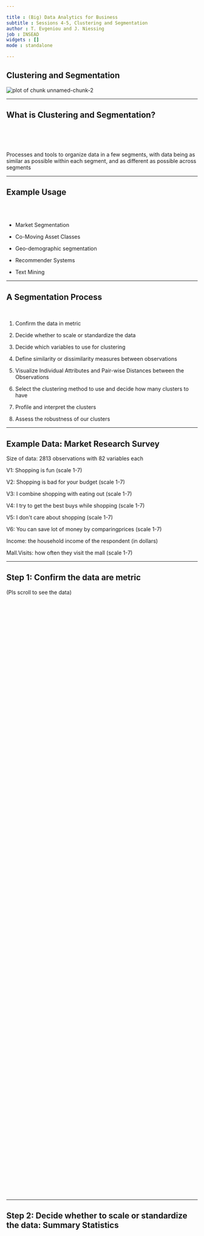 ```yaml
---

title : (Big) Data Analytics for Business
subtitle : Sessions 4-5, Clustering and Segmentation
author : T. Evgeniou and J. Niessing
job : INSEAD
widgets : []
mode : standalone 

---
```


## Clustering and Segmentation




<img src="assets/fig/unnamed-chunk-2.png" title="plot of chunk unnamed-chunk-2" alt="plot of chunk unnamed-chunk-2" style="display: block; margin: auto;" />

---

## What is Clustering and Segmentation?

<br>
<br>
<br>

Processes and tools to organize data in a few segments, with data being as similar as possible within each segment, and as different as possible across segments

---

## Example Usage

<br>
<br>

- Market Segmentation

- Co-Moving Asset Classes

- Geo-demographic segmentation

- Recommender Systems

- Text Mining


---

## A Segmentation Process

<br>

1. Confirm the data in metric 

2. Decide whether to scale or standardize the data

3. Decide which variables to use for clustering

4. Define similarity or dissimilarity measures between observations

5. Visualize Individual Attributes and  Pair-wise Distances between the Observations

6. Select the clustering method to use and decide how many clusters to have

7. Profile and interpret the clusters 

8. Assess the robustness of our clusters

---

## Example Data: Market Research Survey





Size of data: 2813 observations with 82 variables each

V1: Shopping is fun (scale 1-7)

V2: Shopping is bad for your budget (scale 1-7)

V3: I combine shopping with eating out (scale 1-7)

V4: I try to get the best buys while shopping (scale 1-7)

V5: I don't care about shopping (scale 1-7)

V6: You can save lot of money by comparingprices (scale 1-7)

Income: the household income of the respondent (in dollars)

Mall.Visits: how often they visit the mall (scale 1-7)

---

## Step 1: Confirm the data are metric 

(Pls scroll to see the data)

<style>
.wrapper{
            height: 120%;
            width: 900px;
            overflow: auto;
          }
</style>
<div class="wrapper" style="font-size:20px;">
<div class="row">
<div class="col-md-3">
<!-- Table generated in R 3.0.2 by googleVis 0.4.7 package -->
<!-- Wed Jan 15 08:28:11 2014 -->


<!-- jsHeader -->
<script type="text/javascript">
 
// jsData 
function gvisDataTableID6dccc7ef15c52 () {
var data = new google.visualization.DataTable();
var datajson =
[
 [
 "1",
5,
1,
5,
5,
5,
5 
],
[
 "2",
3,
2,
4,
4,
4,
4 
],
[
 "3",
3,
1,
4,
4,
5,
4 
],
[
 "4",
5,
2,
3,
4,
5,
5 
],
[
 "5",
4,
2,
4,
5,
5,
4 
],
[
 "6",
4,
2,
2,
4,
5,
5 
],
[
 "7",
4,
3,
4,
4,
5,
5 
],
[
 "8",
4,
3,
4,
4,
4,
5 
],
[
 "9",
4,
3,
4,
4,
4,
4 
],
[
 "10",
2,
5,
3,
2,
1,
3 
],
[
 "11",
5,
5,
5,
5,
5,
4 
],
[
 "12",
5,
5,
4,
4,
5,
4 
],
[
 "13",
4,
3,
4,
4,
3,
3 
],
[
 "14",
4,
4,
3,
4,
4,
4 
],
[
 "15",
4,
5,
4,
4,
4,
4 
],
[
 "16",
5,
5,
4,
3,
4,
4 
],
[
 "17",
4,
3,
4,
2,
3,
4 
],
[
 "18",
3,
5,
3,
5,
4,
4 
],
[
 "19",
4,
4,
5,
4,
5,
5 
],
[
 "20",
5,
2,
3,
5,
5,
5 
],
[
 "21",
4,
3,
5,
4,
5,
5 
],
[
 "22",
4,
2,
2,
4,
3,
4 
],
[
 "23",
5,
5,
4,
5,
5,
4 
],
[
 "24",
5,
2,
5,
4,
5,
5 
],
[
 "25",
4,
2,
5,
4,
3,
5 
],
[
 "26",
5,
1,
3,
4,
4,
5 
],
[
 "27",
4,
3,
3,
4,
4,
4 
],
[
 "28",
5,
3,
5,
5,
5,
5 
],
[
 "29",
5,
3,
4,
4,
5,
5 
],
[
 "30",
4,
3,
4,
4,
4,
5 
],
[
 "31",
5,
4,
5,
4,
5,
5 
],
[
 "32",
5,
3,
3,
4,
4,
4 
],
[
 "33",
5,
2,
4,
5,
4,
4 
],
[
 "34",
4,
3,
4,
3,
4,
5 
],
[
 "35",
5,
4,
5,
3,
4,
5 
],
[
 "36",
4,
2,
3,
4,
4,
4 
],
[
 "37",
4,
4,
3,
4,
3,
4 
],
[
 "38",
3,
5,
3,
3,
3,
3 
],
[
 "39",
4,
5,
4,
5,
4,
5 
],
[
 "40",
4,
3,
3,
4,
3,
4 
],
[
 "41",
5,
3,
3,
4,
4,
3 
],
[
 "42",
5,
3,
3,
5,
5,
3 
],
[
 "43",
4,
4,
3,
4,
2,
4 
],
[
 "44",
4,
2,
2,
4,
4,
3 
],
[
 "45",
5,
3,
3,
4,
3,
4 
],
[
 "46",
5,
3,
3,
4,
4,
5 
],
[
 "47",
4,
4,
5,
4,
4,
5 
],
[
 "48",
4,
5,
4,
4,
5,
5 
],
[
 "49",
5,
5,
4,
4,
5,
5 
],
[
 "50",
4,
5,
2,
1,
3,
2 
] 
];
data.addColumn('string','Variables');
data.addColumn('number','Q1_1_When.buying.a.boat..I.do.a.lot.of.shopping.around.and.visit.multiple.dealers');
data.addColumn('number','Q1_2_When.buying.a.boat..getting.the.lowest.price.is.more.important.than.the.boat.brand');
data.addColumn('number','Q1_3_The.brand.of.boat.I.buy.says.a.lot.about.who.I.am');
data.addColumn('number','Q1_4_I.only.consider.buying.a.boat.from.a.reputable.brand');
data.addColumn('number','Q1_5_I.am.willing.to.pay.a.premium.for.a.brand.with.a.reputation.for.high.quality');
data.addColumn('number','Q1_6_Owning.a.boat.is.a.way.of.rewarding.myself.for.my.hard.work');
data.addRows(datajson);
return(data);
}
 
// jsDrawChart
function drawChartTableID6dccc7ef15c52() {
var data = gvisDataTableID6dccc7ef15c52();
var options = {};
options["allowHtml"] = true;
options["showRowNumber"] = true;
options["width"] =   1220;
options["height"] =    400;
options["allowHTML"] = true;
options["page"] = "disable";

    var chart = new google.visualization.Table(
    document.getElementById('TableID6dccc7ef15c52')
    );
    chart.draw(data,options);
    

}
  
 
// jsDisplayChart
(function() {
var pkgs = window.__gvisPackages = window.__gvisPackages || [];
var callbacks = window.__gvisCallbacks = window.__gvisCallbacks || [];
var chartid = "table";
  
// Manually see if chartid is in pkgs (not all browsers support Array.indexOf)
var i, newPackage = true;
for (i = 0; newPackage && i < pkgs.length; i++) {
if (pkgs[i] === chartid)
newPackage = false;
}
if (newPackage)
  pkgs.push(chartid);
  
// Add the drawChart function to the global list of callbacks
callbacks.push(drawChartTableID6dccc7ef15c52);
})();
function displayChartTableID6dccc7ef15c52() {
  var pkgs = window.__gvisPackages = window.__gvisPackages || [];
  var callbacks = window.__gvisCallbacks = window.__gvisCallbacks || [];
  window.clearTimeout(window.__gvisLoad);
  // The timeout is set to 100 because otherwise the container div we are
  // targeting might not be part of the document yet
  window.__gvisLoad = setTimeout(function() {
  var pkgCount = pkgs.length;
  google.load("visualization", "1", { packages:pkgs, callback: function() {
  if (pkgCount != pkgs.length) {
  // Race condition where another setTimeout call snuck in after us; if
  // that call added a package, we must not shift its callback
  return;
}
while (callbacks.length > 0)
callbacks.shift()();
} });
}, 100);
}
 
// jsFooter
</script>
 
<!-- jsChart -->  
<script type="text/javascript" src="https://www.google.com/jsapi?callback=displayChartTableID6dccc7ef15c52"></script>
 
<!-- divChart -->
  
<div id="TableID6dccc7ef15c52"
  style="width: 1220px; height: 400px;">
</div>

</div>
</div>
</div>

---

## Step 2: Decide whether to scale or standardize the data: Summary Statistics

<br>

<style>
.wrapper{
            height: 120%;
            width: 900px;
            overflow: auto;
          }
</style>
<div class="wrapper" style="font-size:20px;">
<div class="row">
<div class="col-md-3">
<!-- Table generated in R 3.0.2 by googleVis 0.4.7 package -->
<!-- Wed Jan 15 08:28:12 2014 -->


<!-- jsHeader -->
<script type="text/javascript">
 
// jsData 
function gvisDataTableID6dccc30eb5ed0 () {
var data = new google.visualization.DataTable();
var datajson =
[
 [
 "Q1_1_When.buying.a.boat..I.do.a.lot.of.shopping.around.and.visit.multiple.dealers",
1,
4,
4,
4.03,
5,
5,
0.82 
],
[
 "Q1_2_When.buying.a.boat..getting.the.lowest.price.is.more.important.than.the.boat.brand",
1,
2,
3,
2.89,
4,
5,
1.01 
],
[
 "Q1_3_The.brand.of.boat.I.buy.says.a.lot.about.who.I.am",
1,
2,
3,
3.12,
4,
5,
1.02 
],
[
 "Q1_4_I.only.consider.buying.a.boat.from.a.reputable.brand",
1,
3,
4,
3.89,
4,
5,
0.82 
],
[
 "Q1_5_I.am.willing.to.pay.a.premium.for.a.brand.with.a.reputation.for.high.quality",
1,
3,
4,
3.55,
4,
5,
0.93 
],
[
 "Q1_6_Owning.a.boat.is.a.way.of.rewarding.myself.for.my.hard.work",
1,
4,
4,
3.95,
4,
5,
0.82 
] 
];
data.addColumn('string','Variables');
data.addColumn('number','min');
data.addColumn('number','X25.percent');
data.addColumn('number','median');
data.addColumn('number','mean');
data.addColumn('number','X75.percent');
data.addColumn('number','max');
data.addColumn('number','std');
data.addRows(datajson);
return(data);
}
 
// jsDrawChart
function drawChartTableID6dccc30eb5ed0() {
var data = gvisDataTableID6dccc30eb5ed0();
var options = {};
options["allowHtml"] = true;
options["showRowNumber"] = true;
options["width"] =   1220;
options["height"] =    400;
options["allowHTML"] = true;
options["page"] = "disable";

    var chart = new google.visualization.Table(
    document.getElementById('TableID6dccc30eb5ed0')
    );
    chart.draw(data,options);
    

}
  
 
// jsDisplayChart
(function() {
var pkgs = window.__gvisPackages = window.__gvisPackages || [];
var callbacks = window.__gvisCallbacks = window.__gvisCallbacks || [];
var chartid = "table";
  
// Manually see if chartid is in pkgs (not all browsers support Array.indexOf)
var i, newPackage = true;
for (i = 0; newPackage && i < pkgs.length; i++) {
if (pkgs[i] === chartid)
newPackage = false;
}
if (newPackage)
  pkgs.push(chartid);
  
// Add the drawChart function to the global list of callbacks
callbacks.push(drawChartTableID6dccc30eb5ed0);
})();
function displayChartTableID6dccc30eb5ed0() {
  var pkgs = window.__gvisPackages = window.__gvisPackages || [];
  var callbacks = window.__gvisCallbacks = window.__gvisCallbacks || [];
  window.clearTimeout(window.__gvisLoad);
  // The timeout is set to 100 because otherwise the container div we are
  // targeting might not be part of the document yet
  window.__gvisLoad = setTimeout(function() {
  var pkgCount = pkgs.length;
  google.load("visualization", "1", { packages:pkgs, callback: function() {
  if (pkgCount != pkgs.length) {
  // Race condition where another setTimeout call snuck in after us; if
  // that call added a package, we must not shift its callback
  return;
}
while (callbacks.length > 0)
callbacks.shift()();
} });
}, 100);
}
 
// jsFooter
</script>
 
<!-- jsChart -->  
<script type="text/javascript" src="https://www.google.com/jsapi?callback=displayChartTableID6dccc30eb5ed0"></script>
 
<!-- divChart -->
  
<div id="TableID6dccc30eb5ed0"
  style="width: 1220px; height: 400px;">
</div>

</div>
</div>
</div>


---

## Data Standardization: Example Code

<br>
<br>


```r
ProjectData_segment_scaled = apply(ProjectData_segment, 2, function(r) {
    if (sd(r) != 0) {
        res = (r - mean(r))/sd(r)
    } else {
        res = 0 * r
        res
    }
})
```


---

## Standardized Data: Summary Statistics

<br>

<style>
.wrapper{
            height: 120%;
            width: 900px;
            overflow: auto;
          }
</style>
<div class="wrapper" style="font-size:20px;">
<div class="row">
<div class="col-md-3">
<!-- Table generated in R 3.0.2 by googleVis 0.4.7 package -->
<!-- Wed Jan 15 08:28:13 2014 -->


<!-- jsHeader -->
<script type="text/javascript">
 
// jsData 
function gvisDataTableID6dccc5dca4aa5 () {
var data = new google.visualization.DataTable();
var datajson =
[
 [
 "Q1_1_When.buying.a.boat..I.do.a.lot.of.shopping.around.and.visit.multiple.dealers",
-3.69,
-0.03,
-0.03,
0,
1.19,
1.19,
1 
],
[
 "Q1_2_When.buying.a.boat..getting.the.lowest.price.is.more.important.than.the.boat.brand",
-1.86,
-0.87,
0.11,
0,
1.1,
2.09,
1 
],
[
 "Q1_3_The.brand.of.boat.I.buy.says.a.lot.about.who.I.am",
-2.07,
-1.09,
-0.11,
0,
0.87,
1.85,
1 
],
[
 "Q1_4_I.only.consider.buying.a.boat.from.a.reputable.brand",
-3.53,
-1.09,
0.13,
0,
0.13,
1.35,
1 
],
[
 "Q1_5_I.am.willing.to.pay.a.premium.for.a.brand.with.a.reputation.for.high.quality",
-2.75,
-0.6,
0.48,
0,
0.48,
1.56,
1 
],
[
 "Q1_6_Owning.a.boat.is.a.way.of.rewarding.myself.for.my.hard.work",
-3.58,
0.06,
0.06,
0,
0.06,
1.27,
1 
] 
];
data.addColumn('string','Variables');
data.addColumn('number','min');
data.addColumn('number','X25.percent');
data.addColumn('number','median');
data.addColumn('number','mean');
data.addColumn('number','X75.percent');
data.addColumn('number','max');
data.addColumn('number','std');
data.addRows(datajson);
return(data);
}
 
// jsDrawChart
function drawChartTableID6dccc5dca4aa5() {
var data = gvisDataTableID6dccc5dca4aa5();
var options = {};
options["allowHtml"] = true;
options["showRowNumber"] = true;
options["width"] =   1220;
options["height"] =    400;
options["allowHTML"] = true;
options["page"] = "disable";

    var chart = new google.visualization.Table(
    document.getElementById('TableID6dccc5dca4aa5')
    );
    chart.draw(data,options);
    

}
  
 
// jsDisplayChart
(function() {
var pkgs = window.__gvisPackages = window.__gvisPackages || [];
var callbacks = window.__gvisCallbacks = window.__gvisCallbacks || [];
var chartid = "table";
  
// Manually see if chartid is in pkgs (not all browsers support Array.indexOf)
var i, newPackage = true;
for (i = 0; newPackage && i < pkgs.length; i++) {
if (pkgs[i] === chartid)
newPackage = false;
}
if (newPackage)
  pkgs.push(chartid);
  
// Add the drawChart function to the global list of callbacks
callbacks.push(drawChartTableID6dccc5dca4aa5);
})();
function displayChartTableID6dccc5dca4aa5() {
  var pkgs = window.__gvisPackages = window.__gvisPackages || [];
  var callbacks = window.__gvisCallbacks = window.__gvisCallbacks || [];
  window.clearTimeout(window.__gvisLoad);
  // The timeout is set to 100 because otherwise the container div we are
  // targeting might not be part of the document yet
  window.__gvisLoad = setTimeout(function() {
  var pkgCount = pkgs.length;
  google.load("visualization", "1", { packages:pkgs, callback: function() {
  if (pkgCount != pkgs.length) {
  // Race condition where another setTimeout call snuck in after us; if
  // that call added a package, we must not shift its callback
  return;
}
while (callbacks.length > 0)
callbacks.shift()();
} });
}, 100);
}
 
// jsFooter
</script>
 
<!-- jsChart -->  
<script type="text/javascript" src="https://www.google.com/jsapi?callback=displayChartTableID6dccc5dca4aa5"></script>
 
<!-- divChart -->
  
<div id="TableID6dccc5dca4aa5"
  style="width: 1220px; height: 400px;">
</div>

</div>
</div>
</div>

---

## Step 3. Decide which variables to use for clustering

<br>
<br>
<br>

The choice of the variables used for clustering is critically important 
<br>
<br>

Tpically we use different variables for segmentation (the "segmentation variables") and different ones for profiling (the "profiling variables")

<br>
<br>

Remember: Segmentation is an iterative process

---

## Step 4. Define similarity or dissimilarity measures between observations


Defining what we mean when we say "similar" or "different" observations is a key part of cluster analysis which often requires a lot of contextual knowledge and creativity 

<br>
<br>


There are literally thousands of rigorous mathematical definitions of distance between observations/vectors

<br>
<br>

The user can manually define such distance metrics

---

## Distances across our data using the Euclidean distance

<br>
<br>




<style>
.wrapper{
            height: 120%;
            width: 900px;
            overflow: auto;
          }
</style>
<div class="wrapper" style="font-size:20px;">
<div class="row">
<div class="col-md-3">
<TABLE class='table table-striped table-hover table-bordered'>
<CAPTION ALIGN="top"> Pairwise Distances between the first 5 observations using The Euclidean Distance Metric: Mall Visits </CAPTION>
<TR> <TH> 1 </TH> <TH> 2 </TH> <TH> 3 </TH> <TH> 4 </TH> <TH> 5 </TH>  </TR>
  <TR> <TD align="right"> 0.0 </TD> <TD align="right">  </TD> <TD align="right">  </TD> <TD align="right">  </TD> <TD align="right">  </TD> </TR>
  <TR> <TD align="right"> 3.0 </TD> <TD align="right"> 0.0 </TD> <TD align="right">  </TD> <TD align="right">  </TD> <TD align="right">  </TD> </TR>
  <TR> <TD align="right"> 2.6 </TD> <TD align="right"> 1.4 </TD> <TD align="right"> 0.0 </TD> <TD align="right">  </TD> <TD align="right">  </TD> </TR>
  <TR> <TD align="right"> 2.4 </TD> <TD align="right"> 2.6 </TD> <TD align="right"> 2.6 </TD> <TD align="right"> 0.0 </TD> <TD align="right">  </TD> </TR>
  <TR> <TD align="right"> 2.0 </TD> <TD align="right"> 1.7 </TD> <TD align="right"> 1.7 </TD> <TD align="right"> 2.0 </TD> <TD align="right"> 0.0 </TD> </TR>
   </TABLE>

</div>
</div>
</div>


---

## Distances across our data using the Manhattan distance

<br>
<br>




<style>
.wrapper{
            height: 120%;
            width: 900px;
            overflow: auto;
          }
</style>
<div class="wrapper" style="font-size:20px;">
<div class="row">
<div class="col-md-3">
<TABLE class='table table-striped table-hover table-bordered'>
<CAPTION ALIGN="top"> Pairwise Distances between the first 5 observations using The Manhattan Distance Metric: Mall Visits </CAPTION>
<TR> <TH> 1 </TH> <TH> 2 </TH> <TH> 3 </TH> <TH> 4 </TH> <TH> 5 </TH>  </TR>
  <TR> <TD align="right"> 0.0 </TD> <TD align="right">  </TD> <TD align="right">  </TD> <TD align="right">  </TD> <TD align="right">  </TD> </TR>
  <TR> <TD align="right"> 7.0 </TD> <TD align="right"> 0.0 </TD> <TD align="right">  </TD> <TD align="right">  </TD> <TD align="right">  </TD> </TR>
  <TR> <TD align="right"> 5.0 </TD> <TD align="right"> 2.0 </TD> <TD align="right"> 0.0 </TD> <TD align="right">  </TD> <TD align="right">  </TD> </TR>
  <TR> <TD align="right"> 4.0 </TD> <TD align="right"> 5.0 </TD> <TD align="right"> 5.0 </TD> <TD align="right"> 0.0 </TD> <TD align="right">  </TD> </TR>
  <TR> <TD align="right"> 4.0 </TD> <TD align="right"> 3.0 </TD> <TD align="right"> 3.0 </TD> <TD align="right"> 4.0 </TD> <TD align="right"> 0.0 </TD> </TR>
   </TABLE>

</div>
</div>
</div>


---


## Manually Defined Distances: an Example

<br>
<br>
<br>


```r
My_Distance_function <- function(x, y) {
    sum(abs(x - y) > 2)
}
```


---


## Manually Defined Distances: an Example

<br>
<br>




<style>
.wrapper{
            height: 120%;
            width: 900px;
            overflow: auto;
          }
</style>
<div class="wrapper" style="font-size:20px;">
<div class="row">
<div class="col-md-3">
<TABLE class='table table-striped table-hover table-bordered'>
<CAPTION ALIGN="top"> Pairwise Distances between the first 5 observations using a simple manually defined Distance Metric: Mall Visits </CAPTION>
<TR> <TH> 1 </TH> <TH> 2 </TH> <TH> 3 </TH> <TH> 4 </TH> <TH> 5 </TH>  </TR>
  <TR> <TD align="right"> 0.0 </TD> <TD align="right">  </TD> <TD align="right">  </TD> <TD align="right">  </TD> <TD align="right">  </TD> </TR>
  <TR> <TD align="right"> 0.0 </TD> <TD align="right"> 0.0 </TD> <TD align="right">  </TD> <TD align="right">  </TD> <TD align="right">  </TD> </TR>
  <TR> <TD align="right"> 0.0 </TD> <TD align="right"> 0.0 </TD> <TD align="right"> 0.0 </TD> <TD align="right">  </TD> <TD align="right">  </TD> </TR>
  <TR> <TD align="right"> 0.0 </TD> <TD align="right"> 0.0 </TD> <TD align="right"> 0.0 </TD> <TD align="right"> 0.0 </TD> <TD align="right">  </TD> </TR>
  <TR> <TD align="right"> 0.0 </TD> <TD align="right"> 0.0 </TD> <TD align="right"> 0.0 </TD> <TD align="right"> 0.0 </TD> <TD align="right"> 0.0 </TD> </TR>
   </TABLE>

</div>
</div>
</div>


---

## Step 5. Visualize Individual Attributes and  Pair-wise Distances between the Observations

---

## Histograms of some Variables

<style>
.wrapper{
            height: 40%;
            width: 800px;
            overflow: auto;
          }
</style>
<div class="wrapper" style="font-size:15px;">
































